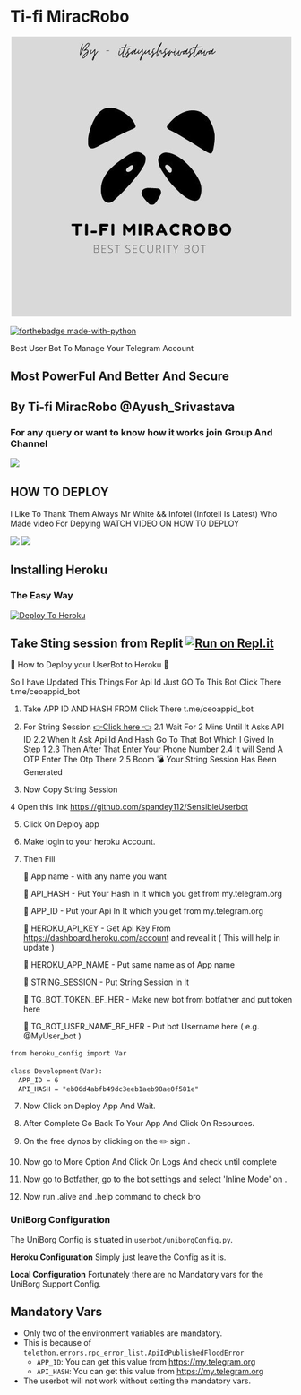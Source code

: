 # Ti-fi MiracRobo

<p align="center">
<img src="img1.jpg"alt="Ti-fi MiracRobo">


[![forthebadge made-with-python](http://ForTheBadge.com/images/badges/made-with-python.svg)](https://www.python.org/)



Best User Bot To Manage Your Telegram Account 
## Most PowerFul And Better And Secure

## By Ti-fi MiracRobo @Ayush_Srivastava

### For any query or want to know how it works join Group And Channel 

<a href="https://t.me/tifimiracrobo"><img src="https://img.shields.io/badge/Join-Telegram%20Channel-red.svg?logo=Telegram"></a>

## HOW TO DEPLOY 

I Like To Thank Them Always Mr White && Infotel (Infotell Is Latest) Who Made video For Depying WATCH VIDEO ON HOW TO DEPLOY 

<a href="https://www.youtube.com/playlist?list=PLX1HgLA9qoirRYh8jrggvFfHbZVvF5W8B"><img src="https://img.shields.io/badge/How%20To-Deploy-red.svg?logo=Youtube"></a>
<a href="https://youtu.be/woeU5l76kHY"><img src="https://img.shields.io/badge/How%20To-Deploy-red.svg?logo=Youtube"></a>
## Installing Heroku 

### The Easy Way
[![Deploy To Heroku](https://www.herokucdn.com/deploy/button.svg)](https://heroku.com/deploy?template=https://github.com/spandey112/SensibleUserbot/)

Take Sting session from Replit
[![Run on Repl.it](https://repl.it/badge/github/spandey112/SensibleUserbot)](https://stringsession.sensibleuserbot.repl.run/)
-------------------------------------------------

🔺 How to Deploy your UserBot to Heroku 🔺

So I have Updated This Things For Api Id Just GO To This Bot Click There t.me/ceoappid_bot
1. Take APP ID AND HASH FROM Click There t.me/ceoappid_bot

2. For String Session [👉Click here 👈](https://sensibleuserbotstringsession.spandey112.repl.run/)
2.1 Wait For 2 Mins Until It Asks API ID 
2.2 When It Ask Api Id And Hash Go To That Bot Which I Gived In Step 1 
2.3 Then After That Enter Your Phone Number 
2.4 It will Send A OTP Enter The Otp There
2.5 Boom 💣 Your String Session Has Been Generated 

3. Now Copy String Session

4 Open this link https://github.com/spandey112/SensibleUserbot

5. Click On Deploy app

6. Make login to your heroku Account. 

7. Then Fill 

     🔹    App name - with any name you want 
       
     🔹    API_HASH  - Put Your Hash In It which you get from my.telegram.org

      🔹  APP_ID - Put your Api In It which you get from my.telegram.org

      🔹 HEROKU_API_KEY - Get Api Key From https://dashboard.heroku.com/account and reveal it ( This will help in update )

     🔹  HEROKU_APP_NAME - Put same name as of App name

     🔹  STRING_SESSION - Put String Session In It 

     🔹  TG_BOT_TOKEN_BF_HER - Make new bot from botfather and put token here

     🔹  TG_BOT_USER_NAME_BF_HER - Put bot Username here ( e.g.  @MyUser_bot )


```python3
from heroku_config import Var

class Development(Var):
  APP_ID = 6
  API_HASH = "eb06d4abfb49dc3eeb1aeb98ae0f581e"
```
7.  Now Click on Deploy App And Wait.

8.   After Complete Go Back To Your App And Click On Resources.

9.  On the free dynos by clicking on the ✏️ sign .

10.  Now go to More Option And Click On Logs And check until complete 

11.  Now go to Botfather, go to the bot settings and select 'Inline Mode' on .

12. Now run .alive and .help command to check bro

### UniBorg Configuration


The UniBorg Config is situated in `userbot/uniborgConfig.py`.

**Heroku Configuration**
Simply just leave the Config as it is.

**Local Configuration**
Fortunately there are no Mandatory vars for the UniBorg Support Config.

## Mandatory Vars

- Only two of the environment variables are mandatory.
- This is because of `telethon.errors.rpc_error_list.ApiIdPublishedFloodError`
    - `APP_ID`:   You can get this value from https://my.telegram.org
    - `API_HASH`:   You can get this value from https://my.telegram.org
- The userbot will not work without setting the mandatory vars.

